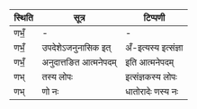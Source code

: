 | स्थिति | सूत्र | टिप्पणी |
| ----- | ------- | ------ |
| णभँ॒ | - | - |
| णभँ॒ | उपदेशेऽजनुनासिक इत् | अँ-इत्यस्य इत्संज्ञा |
| णभँ॒ | अनुदात्तङित आत्मनेपदम् | इति आत्मनेपदम् |
| णभ् | तस्य लोपः | इत्संज्ञकस्य लोपः |
| णभ् | णो नः | धातोरादेः णस्य नः |
